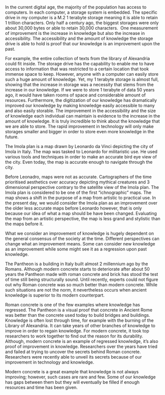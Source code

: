 In the current digital age, the majority of the population has access to computers. In each computer, a storage system is embedded. The specific drive in my computer is a M.2 1 terabyte storage meaning it is able to retain 1 trillion characters. Only half a century ago, the biggest storages were only about 30,000 bytes or able to retain 30,000 characters.  One measurement of improvement is the increase in knowledge but also the increase in accessibility. The accessibility and the amount of knowledge the storage drive is able to hold is proof that our knowledge is an improvement upon the past.

For example, the entire collection of texts from the library of Alexandria could fit inside. The storage drive has the capability to enable me to have access to information that was restricted to a certain location that took immense space to keep. However, anyone with a computer can easily store such a huge amount of knowledge. Yet, my 1 terabyte storage is almost full, showing that the increase in storage was a necessity that stems from the increase in our knowledge. If we were to store 1 terabyte of data 50 years ago, it would have taken rooms of space and considerable amount of resources. Furthermore, the digitization of our knowledge has dramatically improved our knowledge by making knowledge easily accessible to many and also easily storable. 
The improvement in the accessibility and the size of knowledge each individual can maintain is evidence to the increase in the amount of knowledge. It is truly incredible to think about the knowledge that we are able to store. The rapid improvement in technology will only make storages smaller and bigger in order to store even more knowledge in the future. 

The Imola plan is a map drawn by Leonardo da Vinci depicting the city of Imola in Italy. The map was tasked to Leonardo for militaristic use. He used various tools and techniques in order to make an accurate bird eye view of the city. Even today, the map is accurate enough to navigate through the city.

Before Leonadro, maps were not as accurate. Cartographers of the time prioritised aesthetics over accuracy depicting mythical creatures and 3 dimensional perspective contrary to the satellite view of the Imola plan. The Imola plan is considered to be one of the first “ichnographic” maps. The map shows a shift in the purpose of a map from artistic to practical use. In the present day, we would consider the Imola plan as an improvement over the older less accurate maps before Leonardo however, that is only because our idea of what a map should be have been changed. Evaluating the map from an artistic perspective, the map is less grand and stylistic than the maps before it.

What we consider an improvement of knowledge is hugely dependent on the general consensus of the society at the time. Different perspectives can change what an improvement means. Some can consider new knowledge as an improvement while some might see it as a regression upon past knowledge.

The Pantheon is a building in Italy built almost 2 millennium ago by the Romans. Although modern concrete starts to deteriorate after about 50 years the Pantheon made with roman concrete and brick has stood the test of time still being structurally sound. Until recently, experts could not figure out why Roman concrete was so much better than modern concrete. While such situations are not the norm, it nevertheless occurs when ancient knowledge is superior to its modern counterpart.

Roman concrete is one of the few examples where knowledge has regressed. The Pantheon is a visual proof that concrete in Ancient Rome was better than the concrete used today to build bridges and buildings. Knowledge is often lost through time, for example with the burning of the Library of Alexandria. It can take years of other branches of knowledge to improve in order to regain knowledge. For modern concrete, it took top researchers to work together to find out the reason for its durability. Although, modern concrete is an example of regressed knowledge, it’s also proof of improvement in knowledge. Researchers over the years have tried and failed at trying to uncover the secrets behind Roman concrete. Researchers were recently able to unveil its secrets because of our improvement in technology and knowledge.

Modern concrete is a great example that knowledge is not always improving; however, such cases are rare and few. Some of our knowledge has gaps between them but they will eventually be filled if enough resources and time has been given.